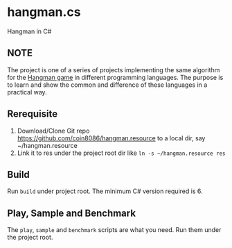 # hangman.cs
Hangman in C#

## NOTE
The project is one of a series of projects implementing the same algorithm for the [Hangman game](https://en.wikipedia.org/wiki/Hangman_(game)) in different programming languages. The purpose is to learn and show the common and difference of these languages in a practical way.

## Rerequisite

1. Download/Clone Git repo https://github.com/coin8086/hangman.resource to a local dir, say ~/hangman.resource
2. Link it to res under the project root dir like `ln -s ~/hangman.resource res`

## Build

Run `build` under project root. The minimum C# version required is 6.

## Play, Sample and Benchmark

The `play`, `sample` and `benchmark` scripts are what you need. Run them under the project root.
